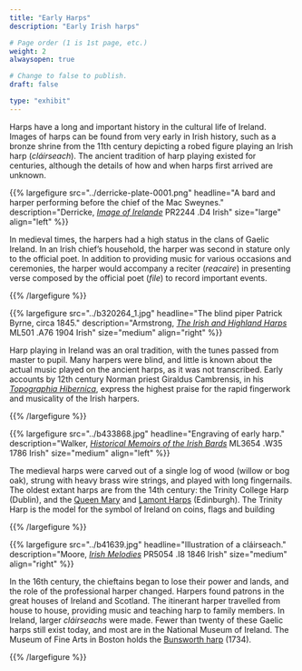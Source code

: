```yaml
---
title: "Early Harps"
description: "Early Irish harps"

# Page order (1 is 1st page, etc.)
weight: 2
alwaysopen: true

# Change to false to publish.
draft: false

type: "exhibit"
---
```

Harps have a long and important history in the cultural life of Ireland. Images of harps can be found from very early in Irish history, such as a bronze shrine from the 11th century depicting a robed figure playing an Irish harp (*cláirseach*). The ancient tradition of harp playing existed for centuries, although the details of how and when harps first arrived are unknown.

{{% largefigure src="../derricke-plate-0001.png" headline="A bard and harper performing before the chief of the Mac Sweynes." description="Derricke, *[Image of Irelande](https://bc-primo.hosted.exlibrisgroup.com/primo-explore/fulldisplay?docid=ALMA-BC21372985250001021&context=L&vid=bclib_new&search_scope=bcl&tab=bcl_only&lang=en_US)* PR2244 .D4 Irish" size="large" align="left" %}}

In medieval times, the harpers had a high status in the clans of Gaelic Ireland. In an Irish chief’s household, the harper was second in stature only to the official poet. In addition to providing music for various occasions and ceremonies, the harper would accompany a reciter (*reacaire*) in presenting verse composed by the official poet (*file*) to record important events.


{{% /largefigure %}}


{{% largefigure src="../b320264_1.jpg" headline="The blind piper Patrick Byrne, circa 1845." description="Armstrong, *[The Irish and Highland Harps](https://bc-primo.hosted.exlibrisgroup.com/primo-explore/fulldisplay?docid=ALMA-BC21321589680001021&context=L&vid=bclib_new&search_scope=bcl&tab=bcl_only&lang=en_US)* ML501 .A76 1904 Irish" size="medium" align="right" %}}

Harp playing in Ireland was an oral tradition, with the tunes passed from master to pupil. Many harpers were blind, and little is known about the actual music played on the ancient harps, as it was not transcribed.  Early accounts by 12th century Norman priest Giraldus Cambrensis, in his *[Topographia Hibernica](https://bc-primo.hosted.exlibrisgroup.com/primo-explore/fulldisplay?docid=ALMA-BC21312690460001021&context=L&vid=bclib_new&search_scope=bcl&tab=bcl_only&lang=en_US)*, express the highest praise for the rapid fingerwork and musicality of the Irish harpers.  

{{% /largefigure %}}

{{% largefigure src="../b433868.jpg" headline="Engraving of early harp." description="Walker, *[Historical Memoirs of the Irish Bards](https://bc-primo.hosted.exlibrisgroup.com/primo-explore/fulldisplay?docid=ALMA-BC21366766910001021&context=L&vid=bclib_new&search_scope=bcl&tab=bcl_only&lang=en_US)* ML3654 .W35 1786 Irish" size="medium" align="left" %}}

The medieval harps were carved out of a single log of wood (willow or bog oak), strung with heavy brass wire strings, and played with long fingernails. The oldest extant harps are from the 14th century: the Trinity College Harp (Dublin), and the [Queen Mary](https://www.nms.ac.uk/explore-our-collections/stories/scottish-history-and-archaeology/mary-queen-of-scots/mary-queen-of-scots/queen-mary-harp/) and [Lamont Harps](https://nms.scran.ac.uk/database/record.php?usi=000-190-001-134-C) (Edinburgh). The Trinity Harp is the model for the symbol of Ireland on coins, flags and building

{{% /largefigure %}}



{{% largefigure src="../b41639.jpg" headline="Illustration of a cláirseach." description="Moore, *[Irish Melodies](https://bc-primo.hosted.exlibrisgroup.com/primo-explore/fulldisplay?docid=ALMA-BC21327961130001021&context=L&vid=bclib_new&search_scope=bcl&tab=bcl_only&lang=en_US)* PR5054 .I8 1846 Irish" size="medium" align="right" %}}

In the 16th century, the chieftains began to lose their power and lands, and the role of the professional harper changed. Harpers found patrons in the great houses of Ireland and Scotland. The itinerant harper travelled from house to house, providing music and teaching harp to family members. In Ireland, larger *cláirseachs* were made. Fewer than twenty of these Gaelic harps still exist today, and most are in the National Museum of Ireland. The Museum of Fine Arts in Boston holds the [Bunsworth harp](https://www.mfa.org/collections/object/harp-cl%C3%A1irseach-50327) (1734).

{{% /largefigure %}}
